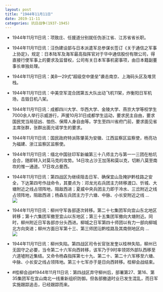 ```yaml
---
layout: post
title: "1944年11月11日"
date: 2019-11-11
categories: 抗日战争(1937-1945)
---
```


<meta name="referrer" content="no-referrer" />

- 1944年11月11日讯：项致庄、任援道分别就任伪浙江省、江苏省省长职。 

- 1944年11月11日讯：汪伪建设部与日本派遣军总参谋长签订《关于通信之军事上协定》，规定：日本陆军及海军最高指挥官对于华中通信股份有限公司，得直接行使军事上的要求及监督权，公司有关日本军事机密事项，由日本籍副董事长单独处理。 

- 1944年11月11日讯：美B—29式“超级空中堡垒”袭击南京、上海码头区及堆货栈。 

- 1944年11月11日讯：中美空军混合团第五大队出动飞机11架，炸衡阳日军机场，击毁日机八架。 

- 1944年11月11日讯：成都四川大学、华西大学、金陵大学、燕京大学等校学生7000余人举行示威游行，声援10月31日成都学生运动，要求民主自由，要求国民党当局惩凶、恤伤、保障人身自由等。学生至四川省府门前，要求面见省主席张群，张群出面允诺学生的要求。 

- 1944年11月11日讯：国民政府特派陈肇英为安徽、江西监察区监察使，杨亮功为福建、浙江监察区监察使。 

- 1944年11月11日讯：缅北中国驻印军新编第三十八师主力与第一一三团在柏坑会合，随即转入对莫马克的攻势。14日攻占沙王加荡和莫以克，切断八莫至南坎的惟一通道。17日攻占曼西。 

- 1944年11月11日讯：第四战区为继续阻击日军、确保宜山及掩护黔桂路之安全，下达第四号作战命令，其要点为：邓龙光右兵团主力转移渡口、忻城、大塘附近之线占领阵地，阻敌西进；夏威中央兵团主力即于冷水、三岔附近之线占领阵地，阻敌西进；杨森左兵团主力于六塘、中脉、小长安附近之线 ... <br/><img src="https://wx1.sinaimg.cn/large/aca367d8ly1g8tyt9k7flj20c8090jre.jpg" />

- 1944年11月11日讯：柳州守军各部逐次转移。第二十七集团军向宜山东北地区转移；第十六集团军撤至宜山以东地区；第三十五集团军撤向大塘附近。同时，柳州附近日军各部亦分头西进。柳城之日军第四十师团以有力一部向柳城北方向突进；柳州方面日军第十三、第三师团沿黔桂路及其南侧地区向 ... <br/><img src="https://wx4.sinaimg.cn/large/aca367d8ly1g8tx1ugpqmj20c80ayaa4.jpg" />

- 1944年11月11日讯：柳州失陷。第四战区司令长官张发奎以桂林失陷，柳州已无固守之必要，当令第二十六军向西转移，该军乃于9时率领郊外部队西移至六道墟附近集结。又命令杨森指挥第七十九、第二十、第二十六军移至六塘、中脉、小长安之线占领阵地。第三十七军亦于是日向西转移。桂柳会战结束。 

- #桂柳会战#1944年11月11日讯：第四战区弃守柳州后，部署第27、第16、第35集团军在宜山南北一线重新组织防御。但各部撤退时业已发生混乱，而日军实施跟踪追击，已经跟踪而来。 

